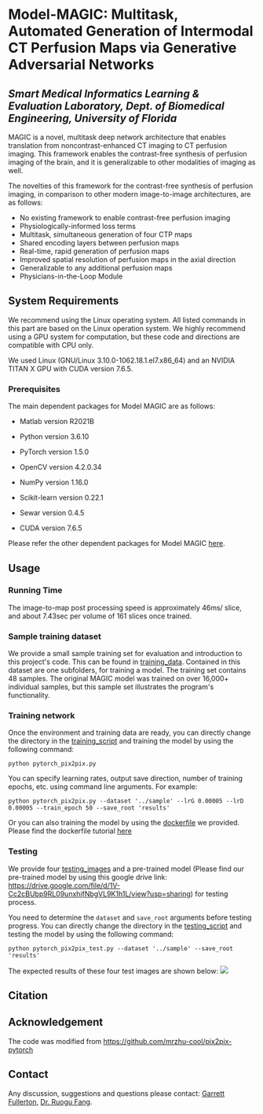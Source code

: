 # Model-MAGIC: Multitask, Automated Generation of Intermodal CT Perfusion Maps via Generative Adversarial Networks
## _Smart Medical Informatics Learning & Evaluation Laboratory, Dept. of Biomedical Engineering, University of Florida_

MAGIC is a novel, multitask deep network architecture that enables translation from noncontrast-enhanced CT imaging to CT perfusion imaging. This framework enables the contrast-free synthesis of perfusion imaging of the brain, and it is generalizable to other modalities of imaging as well.

The novelties of this framework for the contrast-free synthesis of perfusion imaging, in comparison to other modern image-to-image architectures, are as follows: 
- No existing framework to enable contrast-free perfusion imaging
- Physiologically-informed loss terms
- Multitask, simultaneous generation of four CTP maps 
- Shared encoding layers between perfusion maps
- Real-time, rapid generation of perfusion maps
- Improved spatial resolution of perfusion maps in the axial direction
- Generalizable to any additional perfusion maps
- Physicians-in-the-Loop Module

## System Requirements

We recommend using the Linux operating system. All listed commands in this part are based on the Linux operation system. We highly recommend using a GPU system for computation, but these code and directions are compatible with CPU only. 

We used Linux (GNU/Linux 3.10.0-1062.18.1.el7.x86_64) and an NVIDIA TITAN X GPU with CUDA version 7.6.5. 
### Prerequisites
The main dependent packages for Model MAGIC are as follows:
- Matlab version R2021B

- Python version 3.6.10

- PyTorch version 1.5.0

- OpenCV version 4.2.0.34

- NumPy version 1.16.0

- Scikit-learn version 0.22.1

- Sewar version 0.4.5

- CUDA version 7.6.5

Please refer the other dependent packages for Model MAGIC [here](magic_env.yml).

## Usage
### Running Time
The image-to-map post processing speed is approximately 46ms/ slice, and about 7.43sec per volume of 161 slices once trained.

### Sample training dataset
We provide a small sample training set for evaluation and introduction to this project's code. This can be found in [training_data](data/sample/). Contained in this dataset are one subfolders, for training a model. The training set contains 48 samples. The original MAGIC model was trained on over 16,000+ individual samples, but this sample set illustrates the program's functionality.

### Training network
Once the environment and training data are ready, you can directly change the directory in the [training_script](code/pytorch_pix2pix.py) and training the model by using the following command:
```
python pytorch_pix2pix.py 
```
You can specify learning rates, output save direction, number of training epochs, etc. using command line arguments. For example:  
```
python pytorch_pix2pix.py --dataset '../sample' --lrG 0.00005 --lrD 0.00005 --train_epoch 50 --save_root 'results' 
```
Or you can also training the model by using the [dockerfile](docker/training) we provided. Please find the dockerfile tutorial [here](docker/)

### Testing 
We provide four [testing_images](test_img/) and a pre-trained model (Please find our pre-trained model by using this google drive link: https://drive.google.com/file/d/1V-Cc2cBUbp9RL09unxhjfNbgVL9K1h1L/view?usp=sharing) for testing process.

You need to determine the ```dataset``` and ```save_root``` arguments before testing progress. 
You can directly change the directory in the [testing_script](code/pytorch_pix2pix_test.py) and testing the model by using the following command:
```
python pytorch_pix2pix_test.py --dataset '../sample' --save_root 'results' 
```

The expected results of these four test images are shown below:
![](https://github.com/lab-smile/Model-MAGIC/blob/main/images/expected_results.png?raw=true)

## Citation

## Acknowledgement
The code was modified from https://github.com/mrzhu-cool/pix2pix-pytorch

## Contact
Any discussion, suggestions and questions please contact:
[Garrett Fullerton](mailto:gfullerton245@gmail.com), [Dr. Ruogu Fang](mailto:ruogu.fang@bme.ufl.edu).
